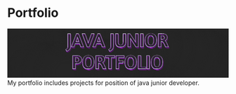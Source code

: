 # Portfolio

<img src = "pf.png"></img>
My portfolio includes projects for position of java junior developer.
